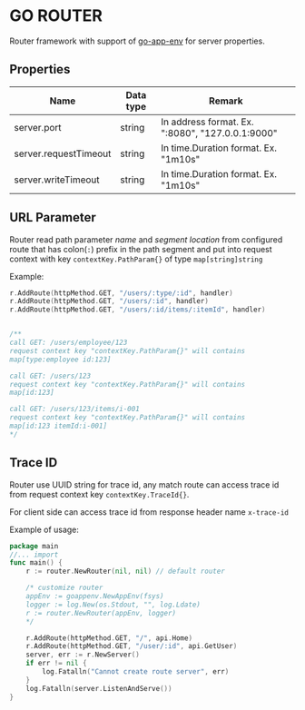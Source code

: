 # GO ROUTER

Router framework with support of [go-app-env](https://github.com/natepboat/go-app-env) for server properties.

## Properties

| Name  | Data type  | Remark  |
|---|---|---|
| server.port | string | In address format. Ex. ":8080", "127.0.0.1:9000" |
| server.requestTimeout | string | In time.Duration format. Ex. "1m10s" |
| server.writeTimeout | string | In time.Duration format. Ex. "1m10s" |

## URL Parameter

Router read path parameter *name* and *segment location* from configured route that has colon(`:`) prefix in the path segment and put into
request context with key `contextKey.PathParam{}` of type `map[string]string`

Example:
```go
r.AddRoute(httpMethod.GET, "/users/:type/:id", handler)
r.AddRoute(httpMethod.GET, "/users/:id", handler)
r.AddRoute(httpMethod.GET, "/users/:id/items/:itemId", handler)


/**
call GET: /users/employee/123
request context key "contextKey.PathParam{}" will contains
map[type:employee id:123]

call GET: /users/123
request context key "contextKey.PathParam{}" will contains
map[id:123]

call GET: /users/123/items/i-001
request context key "contextKey.PathParam{}" will contains
map[id:123 itemId:i-001]
*/

```

## Trace ID

Router use UUID string for trace id, any match route can access trace id from request context key `contextKey.TraceId{}`.

For client side can access trace id from response header name `x-trace-id`

Example of usage:
```go
package main
//... import
func main() {
	r := router.NewRouter(nil, nil) // default router

    /* customize router
    appEnv := goappenv.NewAppEnv(fsys)
    logger := log.New(os.Stdout, "", log.Ldate)
    r := router.NewRouter(appEnv, logger) 
    */

	r.AddRoute(httpMethod.GET, "/", api.Home)
	r.AddRoute(httpMethod.GET, "/user/:id", api.GetUser)
	server, err := r.NewServer()
	if err != nil {
		log.Fatalln("Cannot create route server", err)
	}
	log.Fatalln(server.ListenAndServe())
}
```
